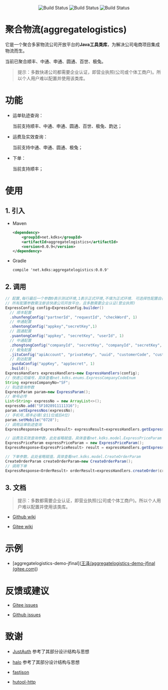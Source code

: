 <p align="center">
 <img src="https://gitee.com/fuzui/aggregatelogistics/badge/star.svg?theme=dark" alt="Build Status">
 <img src="https://img.shields.io/github/stars/fuzui/aggregatelogistics.svg?style=social" alt="Build Status">
 <img src="https://img.shields.io/badge/aggregatelogistics-0.0.9-brightgreen" alt="Build Status">
</p>


# 聚合物流(aggregatelogistics)

它是一个聚合多家物流公司开放平台的**Java工具类库**，为解决公司电商项目集成物流而生。

当前已聚合顺丰、中通、申通、圆通、百世、极兔。

> 提示：多数快递公司都需要企业认证，即营业执照(公司或个体工商户)。所以个人用户难以配置并使用该类库。

# 功能

* 运单轨迹查询：

  当前支持顺丰、中通、申通、圆通、百世、极兔、韵达；

* 运费及实效查询：

  当前支持中通、申通、圆通、极兔；

* 下单：

  当前支持顺丰；

# 使用

## 1. 引入

* Maven

  ```xml
  <dependency>
      <groupId>net.kdks</groupId>
      <artifactId>aggregatelogistics</artifactId>
      <version>0.0.9</version>
  </dependency>
  ```

* Gradle

  ```
  compile 'net.kdks:aggregatelogistics:0.0.9'
  ```

## 2. 调用

```java
// 配置,每行最后一个参数0表示测试环境,1表示正式环境,不填为正式环境. 可选择性配置自己所需的快递公司
// 所有配置参数需注册该快递公司开放平台，且多数需要企业认证(营业执照)
ExpressConfig config=ExpressConfig.builder()
  // 顺丰配置
  .shunfengConfig("partnerId", "requestId", "checkWord", 1)
  // 申通配置
  .shentongConfig("appkey","secretKey",1)
  // 圆通配置
  .yuantongConfig("appkey", "secretKey", "userId", 1)
  // 中通配置
  .zhongtongConfig("companyId", "secretKey", "companyId", "secretKey", "routeVersioon", 1)
  // 极兔配置
  .jituConfig("apiAccount", "privateKey", "uuid", "customerCode", "customerPwd", 1)
  // 韵达配置
  .yundaConfig("appKey", "appSecret", 1)
  .build();
ExpressHandlers expressHandlers=new ExpressHandlers(config);
// 快递公司编号，具体查看net.kdks.enums.ExpressCompanyCodeEnum
String expressCompanyNo="SF";
// 轨迹查询参数
ExpressParam param=new ExpressParam();
// 单号必传
List<String> expressNo = new ArrayList<>();
expressNo.add("SF1028911111316");
param.setExpressNos(expressNo);
// 手机号,顺丰必填(全11位或后4位)
param.setMobile("0728");
// 调用运单轨迹查询
ExpressResponse<ExpressResult> expressResult=expressHandlers.getExpressInfo(param, "SF");

// 运费及实效查询参数，此处省略赋值，具体查看net.kdks.model.ExpressPriceParam
ExpressPriceParam expressPriceParam = new ExpressPriceParam();
ExpressResponse<ExpressPriceResult> result = expressHandlers.getExpressPrice(expressPriceParam, "STO");

// 下单参数，此处省略赋值，具体查看net.kdks.model.CreateOrderParam
CreateOrderParam createOrderParam=new CreateOrderParam();
// 调用下单
ExpressResponse<OrderResult> orderResult=expressHandlers.createOrder(createOrderParam, "SF");
```



## 3. 文档

> 提示：多数都需要企业认证，即营业执照(公司或个体工商户)。所以个人用户难以配置并使用该类库。

* [Github wiki](https://github.com/fuzui/aggregatelogistics/wiki)

* [Gitee wiki](https://gitee.com/fuzui/aggregatelogistics/wikis/Home)

# 示例

* [aggregatelogistics-demo-jfinal]([王泽/aggregatelogistics-demo-jfinal (gitee.com)](https://gitee.com/fuzui/aggregatelogistics-demo-jfinal))

# 反馈或建议

* [Gitee issues](https://gitee.com/fuzui/aggregatelogistics/issues)

* [Github issues](https://github.com/fuzui/aggregatelogistics/issues)

# 致谢

* [JustAuth](小而全而美的第三方登录开源组件)  参考了其部分设计结构与思想
* [halo](https://github.com/halo-dev/halo)  参考了其部分设计结构与思想
* [fastjson](https://github.com/alibaba/fastjson)

* [hutool-http](https://gitee.com/loolly/hutool)
